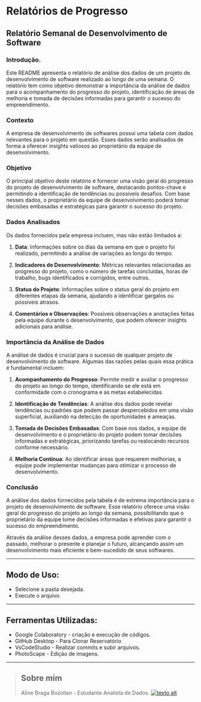 # Relatórios de Progresso
## Relatório Semanal de Desenvolvimento de Software

 ### Introdução.

Este README apresenta o relatório de análise dos dados de um projeto de desenvolvimento de software realizado ao longo de uma semana. O relatório tem como objetivo demonstrar a importância da análise de dados para o acompanhamento do progresso do projeto, identificação de áreas de melhoria e tomada de decisões informadas para garantir o sucesso do empreendimento.

### Contexto
A empresa de desenvolvimento de softwares possui uma tabela com dados relevantes para o projeto em questão. Esses dados serão analisados de forma a oferecer insights valiosos ao proprietário da equipe de desenvolvimento.

### Objetivo
O principal objetivo deste relatório é fornecer uma visão geral do progresso do projeto de desenvolvimento de software, destacando pontos-chave e permitindo a identificação de tendências ou possíveis desafios. Com base nesses dados, o proprietário da equipe de desenvolvimento poderá tomar decisões embasadas e estratégicas para garantir o sucesso do projeto.

### Dados Analisados
Os dados fornecidos pela empresa incluem, mas não estão limitados a:

1. **Data**: Informações sobre os dias da semana em que o projeto foi realizado, permitindo a análise de variações ao longo do tempo.

2. **Indicadores de Desenvolvimento**: Métricas relevantes relacionadas ao progresso do projeto, como o número de tarefas concluídas, horas de trabalho, bugs identificados e corrigidos, entre outros.

3. **Status do Projeto**: Informações sobre o status geral do projeto em diferentes etapas da semana, ajudando a identificar gargalos ou possíveis atrasos.

4. **Comentários e Observações**: Possíveis observações e anotações feitas pela equipe durante o desenvolvimento, que podem oferecer insights adicionais para análise.

### Importância da Análise de Dados
A análise de dados é crucial para o sucesso de qualquer projeto de desenvolvimento de software. Algumas das razões pelas quais essa prática é fundamental incluem:

1. **Acompanhamento do Progresso**: Permite medir e avaliar o progresso do projeto ao longo do tempo, identificando se ele está em conformidade com o cronograma e as metas estabelecidas.

2. **Identificação de Tendências**: A análise dos dados pode revelar tendências ou padrões que podem passar despercebidos em uma visão superficial, auxiliando na detecção de oportunidades e ameaças.

3. **Tomada de Decisões Embasadas**: Com base nos dados, a equipe de desenvolvimento e o proprietário do projeto podem tomar decisões informadas e estratégicas, priorizando tarefas ou realocando recursos conforme necessário.

4. **Melhoria Contínua**: Ao identificar áreas que requerem melhorias, a equipe pode implementar mudanças para otimizar o processo de desenvolvimento.

### Conclusão
A análise dos dados fornecidos pela tabela é de extrema importância para o projeto de desenvolvimento de software. Esse relatório oferece uma visão geral do progresso do projeto ao longo da semana, possibilitando que o proprietário da equipe tome decisões informadas e efetivas para garantir o sucesso do empreendimento.

Através da análise desses dados, a empresa pode aprender com o passado, melhorar o presente e planejar o futuro, alcançando assim um desenvolvimento mais eficiente e bem-sucedido de seus softwares.

--- 

## Modo de Uso:

* Selecione a pasta desejada.
* Execute o arquivo.
--- 
## Ferramentas Utilizadas:

- Google Colaboratory - criação e execução de códigos.
- GitHub Desktop - Para Clonar Reservatório
- VsCodeStudio - Realizar commits e subir arquivos.
- PhotoScape - Edição de imagens.

--- 
> ## Sobre mim
> Aline Braga Bozollan - Estudante Analista de Dados.
 	[![texto alt]( https://cdn.qr-code-generator.com/account27731420/qrcodes/68708496.png?Expires=1690381986&Signature=JRPa-5HZEMmElq6uwpgepspmD029IVLTVdu7sY-~A-W9mnFVlNgp8ilcA0aKTUoMyABtyRNwsD8dTXCN79TH0NKdL6UZRN1vnXHHswVqNef5Ju49Mi1raq6BYCTVxQV9SbuQ7LeS3qpmc6UwSyf6LBKwgFTu58g0amep6CpnFKO-sslBegPtYiAJOQfAin~8bUDVwTInlJRbwoi2Fg-C4skIKUjjll3PdpPWPkP8E3ZkamEFMwqTFublEEW93~n73sjF5ojWawsH7pBJx96yAicJL4FvnStgDTkNCT-5dLtGib7my9c~ao-FNOlfoYZAg2Tvwc7pdVO5RKDUJYrdXg__&Key-Pair-Id=KKMPOJU8AYATR)](https://www.linkedin.com/in/alinebozollan/)
   
   


